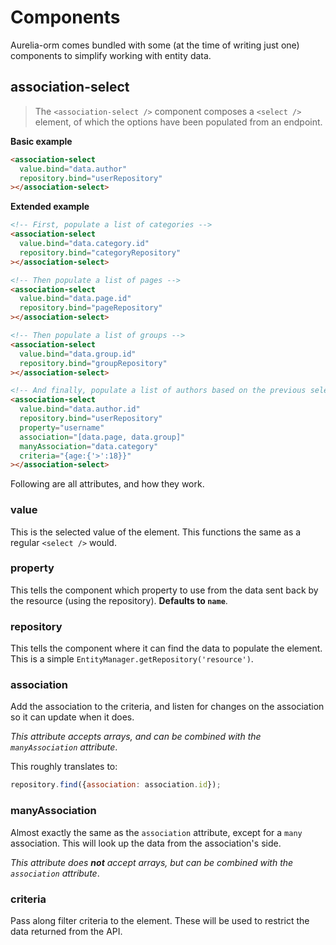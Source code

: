 # Components
Aurelia-orm comes bundled with some (at the time of writing just one) components to simplify working with entity data.

## association-select
> The `<association-select />` component composes a `<select />` element, of which the options have been populated from an endpoint.

**Basic example**

```html
<association-select
  value.bind="data.author"
  repository.bind="userRepository"
></association-select>
```

**Extended example**

```html
<!-- First, populate a list of categories -->
<association-select
  value.bind="data.category.id"
  repository.bind="categoryRepository"
></association-select>

<!-- Then populate a list of pages -->
<association-select
  value.bind="data.page.id"
  repository.bind="pageRepository"
></association-select>

<!-- Then populate a list of groups -->
<association-select
  value.bind="data.group.id"
  repository.bind="groupRepository"
></association-select>

<!-- And finally, populate a list of authors based on the previous selects -->
<association-select
  value.bind="data.author.id"
  repository.bind="userRepository"
  property="username"
  association="[data.page, data.group]"
  manyAssociation="data.category"
  criteria="{age:{'>':18}}"
></association-select>
```

Following are all attributes, and how they work.

### value
This is the selected value of the element. This functions the same as a regular `<select />` would.

### property
This tells the component which property to use from the data sent back by the resource (using the repository). **Defaults to `name`**.

### repository
This tells the component where it can find the data to populate the element. This is a simple `EntityManager.getRepository('resource')`.

### association
Add the association to the criteria, and listen for changes on the association so it can update when it does.

*This attribute accepts arrays, and can be combined with the `manyAssociation` attribute*.

This roughly translates to:

```javascript
repository.find({association: association.id});
```

### manyAssociation
Almost exactly the same as the `association` attribute, except for a `many` association. This will look up the data from the association's side. 

_This attribute does **not** accept arrays, but can be combined with the `association` attribute_.

### criteria
Pass along filter criteria to the element. These will be used to restrict the data returned from the API.
